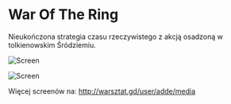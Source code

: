 # War Of The Ring

Nieukończona strategia czasu rzeczywistego z akcją osadzoną w tolkienowskim Śródziemiu. 

![Screen](http://dziury-w-calym.pl/img/screen1.jpg "Screen")

![Screen](http://dziury-w-calym.pl/img/screen.jpg "Screen")

Więcej screenów na: http://warsztat.gd/user/adde/media
